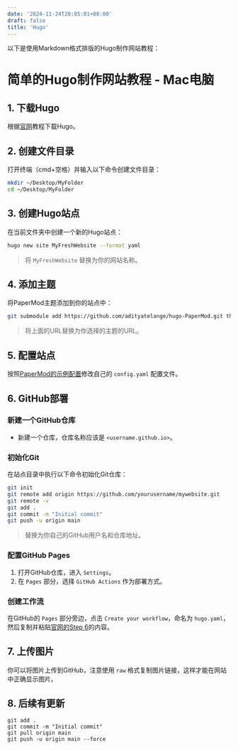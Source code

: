 ```yaml
---
date: '2024-11-24T20:05:01+08:00'
draft: false
title: 'Hugo'
---
```

以下是使用Markdown格式排版的Hugo制作网站教程：


# 简单的Hugo制作网站教程 - Mac电脑

## 1. 下载Hugo
根据[官网](https://gohugo.io/installation/macos/)教程下载Hugo。

## 2. 创建文件目录
打开终端（cmd+空格）并输入以下命令创建文件目录：
```bash
mkdir ~/Desktop/MyFolder
cd ~/Desktop/MyFolder
```

## 3. 创建Hugo站点
在当前文件夹中创建一个新的Hugo站点：
```bash
hugo new site MyFreshWebsite --format yaml
```
> 将 `MyFreshWebsite` 替换为你的网站名称。

## 4. 添加主题
将PaperMod主题添加到你的站点中：
```bash
git submodule add https://github.com/adityatelange/hugo-PaperMod.git themes/PaperMod
```
> 将上面的URL替换为你选择的主题的URL。

## 5. 配置站点
按照[PaperMod的示例配置](https://github.com/adityatelange/hugo-PaperMod/blob/exampleSite/content/archives.md?plain=1)修改自己的 `config.yaml` 配置文件。

## 6. GitHub部署

### 新建一个GitHub仓库
- 新建一个仓库，仓库名称应该是 `<username.github.io>`。

### 初始化Git
在站点目录中执行以下命令初始化Git仓库：
```bash
git init
git remote add origin https://github.com/yourusername/mywebsite.git
git remote -v
git add .
git commit -m "Initial commit"
git push -u origin main
```
> 替换为你自己的GitHub用户名和仓库地址。

### 配置GitHub Pages
1. 打开GitHub仓库，进入 `Settings`。
2. 在 `Pages` 部分，选择 `GitHub Actions` 作为部署方式。

### 创建工作流
在GitHub的 `Pages` 部分旁边，点击 `Create your workflow`，命名为 `hugo.yaml`，然后复制并粘贴[官网的Step 6](https://gohugo.io/hosting-and-deployment/hosting-on-github/)的内容。

## 7. 上传图片
你可以将图片上传到GitHub，注意使用 `raw` 格式复制图片链接，这样才能在网站中正确显示图片。


## 8. 后续有更新
```
git add .
git commit -m "Initial commit"
git pull origin main
git push -u origin main --force
```
